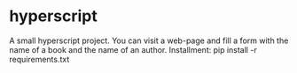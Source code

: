# hyperscript
A small hyperscript project. You can visit a web-page and fill a form with the name of a book and the name of an author.
Installment: pip install -r requirements.txt
